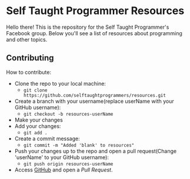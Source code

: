 # Self Taught Programmer Resources

Hello there! This is the repository for the Self Taught Programmer's Facebook group. Below you'll see a list of resources about programming and other topics.

## Contributing

How to contribute:
  - Clone the repo to your local machine:
    - `git clone https://github.com/selftaughtprogrammers/resources.git`
  - Create a branch with your username(replace userName with your GitHub username):
    - `git checkout -b resources-userName`
  - Make your changes
  - Add your changes:
    - `git add .`
  - Create a commit message:
    - `git commit -m "Added 'blank' to resources"`
  - Push your changes up to the repo and open a pull request(Change 'userName' to your GitHub username):
    - `git push origin resources-userName`
  - Access [GitHub](https://github.com/selftaughtprogrammers/resources.git) and open a *Pull Request*.
